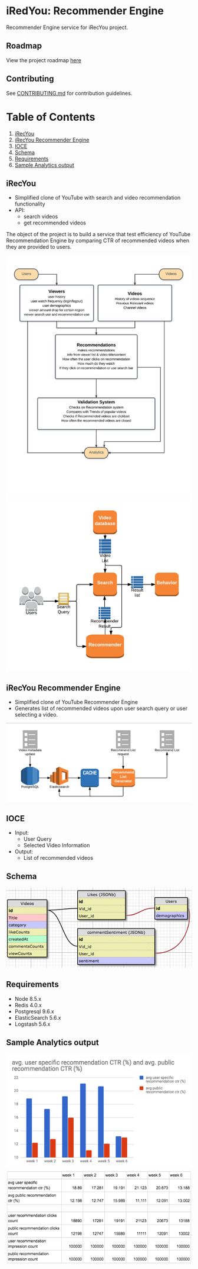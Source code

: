 # iRedYou: Recommender Engine

Recommender Engine service for iRecYou project.

## Roadmap

View the project roadmap [here](docs/ROADMAP.md)

## Contributing

See [CONTRIBUTING.md](CONTRIBUTING.md) for contribution guidelines.

# Table of Contents

1. [iRecYou](#iRecYou)
1. [iRecYou Recommender Engine](#iRecYou-Recommender-Engine)
1. [IOCE](#IOCE)
1. [Schema](#Schema)
1. [Requirements](#Requirements)
1. [Sample Analytics output](#Sample-Analytics-output)

## iRecYou
- Simplified clone of YouTube with search and video recommendation functionality
- API:
  - search videos
  - get recommended videos

The object of the project is to build a service that test efficiency of YouTube Recommendation Engine by comparing CTR of recommended videos when they are provided to users.

![alt text](docs/img/Thesis.png)
![alt text](docs/img/iRecYou_diagram.png)

## iRecYou Recommender Engine
- Simplified clone of YouTube Recommender Engine
- Generates list of recommended videos upon user search query or user selecting a video.

![alt text](docs/img/iRecYou_RE_diagram.png)

## IOCE
- Input:
  - User Query
  - Selected Video Information
- Output:
  - List of recommended videos

## Schema
![alt text](docs/img/Schema.png)

## Requirements

- Node 8.5.x
- Redis 4.0.x
- Postgresql 9.6.x
- ElasticSearch 5.6.x
- Logstash 5.6.x

## Sample Analytics output
![alt text](docs/img/sample_analytics_output.png)
![alt text](docs/img/sample_analytics_output2.png)
